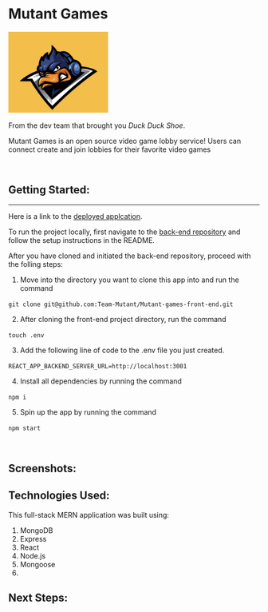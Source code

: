 # Mutant Games

<img src="./public/Mutant-Games-Logo.jpg" style="max-width: 200px"/>

From the dev team that brought you *Duck Duck Shoe*.

Mutant Games is an open source video game lobby service! Users can connect create and join lobbies for their favorite video games

<br>

## Getting Started:
<hr>

Here is a link to the [deployed applcation](https://www.example.com).



To run the project locally, first navigate to the [back-end repository](https://www.example.com) and follow the setup instructions in the README.

After you have cloned and initiated the back-end repository, proceed with the folling steps:

1. Move into the directory you want to clone this app into and run the command 

 `git clone git@github.com:Team-Mutant/Mutant-games-front-end.git`

2. After cloning the front-end project directory, run the command 

`touch .env`

3. Add the following line of code to the .env file you just created.

`REACT_APP_BACKEND_SERVER_URL=http://localhost:3001`

4. Install all dependencies by running the command 

`npm i`

5. Spin up the app by running the command 

`npm start`

<br>

## Screenshots:

## Technologies Used:

This full-stack MERN application was built using:

 1. MongoDB
 2. Express
 3. React
 4. Node.js
 5. Mongoose
 6. 

## Next Steps: